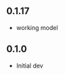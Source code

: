 <!-- https://developers.home-assistant.io/docs/add-ons/presentation#keeping-a-changelog -->

## 0.1.17

- working model

## 0.1.0

- Initial dev
